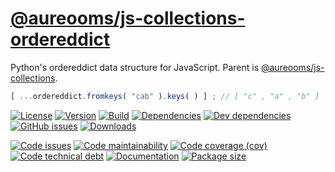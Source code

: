 [@aureooms/js-collections-ordereddict](https://aureooms.github.io/js-collections-ordereddict)
==

Python's ordereddict data structure for JavaScript. Parent is
[@aureooms/js-collections](https://github.com/aureooms/js-collections).

```js
[ ...ordereddict.fromkeys( "cab" ).keys( ) ] ; // [ "c" , "a" , "b" ]
```

[![License](https://img.shields.io/github/license/aureooms/js-collections-ordereddict.svg)](https://raw.githubusercontent.com/aureooms/js-collections-ordereddict/master/LICENSE)
[![Version](https://img.shields.io/npm/v/@aureooms/js-collections-ordereddict.svg)](https://www.npmjs.org/package/@aureooms/js-collections-ordereddict)
[![Build](https://img.shields.io/travis/aureooms/js-collections-ordereddict/master.svg)](https://travis-ci.org/aureooms/js-collections-ordereddict/branches)
[![Dependencies](https://img.shields.io/david/aureooms/js-collections-ordereddict.svg)](https://david-dm.org/aureooms/js-collections-ordereddict)
[![Dev dependencies](https://img.shields.io/david/dev/aureooms/js-collections-ordereddict.svg)](https://david-dm.org/aureooms/js-collections-ordereddict?type=dev)
[![GitHub issues](https://img.shields.io/github/issues/aureooms/js-collections-ordereddict.svg)](https://github.com/aureooms/js-collections-ordereddict/issues)
[![Downloads](https://img.shields.io/npm/dm/@aureooms/js-collections-ordereddict.svg)](https://www.npmjs.org/package/@aureooms/js-collections-ordereddict)

[![Code issues](https://img.shields.io/codeclimate/issues/aureooms/js-collections-ordereddict.svg)](https://codeclimate.com/github/aureooms/js-collections-ordereddict/issues)
[![Code maintainability](https://img.shields.io/codeclimate/maintainability/aureooms/js-collections-ordereddict.svg)](https://codeclimate.com/github/aureooms/js-collections-ordereddict/trends/churn)
[![Code coverage (cov)](https://img.shields.io/codecov/c/gh/aureooms/js-collections-ordereddict/master.svg)](https://codecov.io/gh/aureooms/js-collections-ordereddict)
[![Code technical debt](https://img.shields.io/codeclimate/tech-debt/aureooms/js-collections-ordereddict.svg)](https://codeclimate.com/github/aureooms/js-collections-ordereddict/trends/technical_debt)
[![Documentation](https://aureooms.github.io/js-collections-ordereddict//badge.svg)](https://aureooms.github.io/js-collections-ordereddict//source.html)
[![Package size](https://img.shields.io/bundlephobia/minzip/@aureooms/js-collections-ordereddict)](https://bundlephobia.com/result?p=@aureooms/js-collections-ordereddict)
